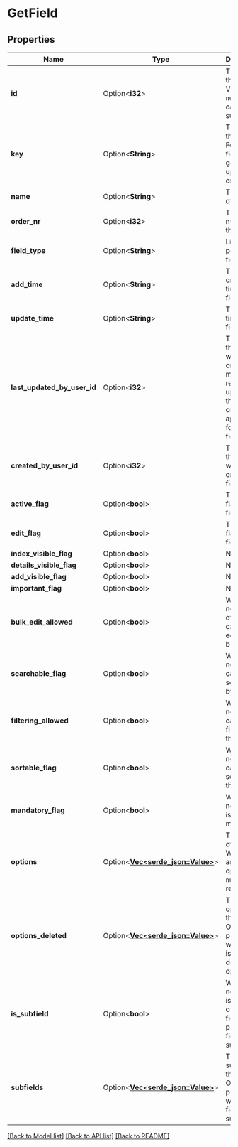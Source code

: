 # GetField

## Properties

Name | Type | Description | Notes
------------ | ------------- | ------------- | -------------
**id** | Option<**i32**> | The ID of the field. Value is `null` in case of subfields. | [optional]
**key** | Option<**String**> | The key of the field. For custom fields this is generated upon creation. | [optional]
**name** | Option<**String**> | The name of the field | [optional]
**order_nr** | Option<**i32**> | The order number of the field | [optional]
**field_type** | Option<**String**> | List of all possible field types | [optional]
**add_time** | Option<**String**> | The creation time of the field | [optional]
**update_time** | Option<**String**> | The update time of the field | [optional]
**last_updated_by_user_id** | Option<**i32**> | The ID of the user who created or most recently updated the field, only applicable for custom fields | [optional]
**created_by_user_id** | Option<**i32**> | The ID of the user who created the field | [optional]
**active_flag** | Option<**bool**> | The active flag of the field | [optional]
**edit_flag** | Option<**bool**> | The edit flag of the field | [optional]
**index_visible_flag** | Option<**bool**> | Not used | [optional]
**details_visible_flag** | Option<**bool**> | Not used | [optional]
**add_visible_flag** | Option<**bool**> | Not used | [optional]
**important_flag** | Option<**bool**> | Not used | [optional]
**bulk_edit_allowed** | Option<**bool**> | Whether or not the field of an item can be edited in bulk | [optional]
**searchable_flag** | Option<**bool**> | Whether or not items can be searched by this field | [optional]
**filtering_allowed** | Option<**bool**> | Whether or not items can be filtered by this field | [optional]
**sortable_flag** | Option<**bool**> | Whether or not items can be sorted by this field | [optional]
**mandatory_flag** | Option<**bool**> | Whether or not the field is mandatory | [optional]
**options** | Option<[**Vec<serde_json::Value>**](serde_json::Value.md)> | The options of the field. When there are no options, `null` is returned. | [optional]
**options_deleted** | Option<[**Vec<serde_json::Value>**](serde_json::Value.md)> | The deleted options of the field. Only present when there is at least 1 deleted option. | [optional]
**is_subfield** | Option<**bool**> | Whether or not the field is a subfield of another field. Only present if field is subfield. | [optional]
**subfields** | Option<[**Vec<serde_json::Value>**](serde_json::Value.md)> | The subfields of the field. Only present when the field has subfields. | [optional]

[[Back to Model list]](../README.md#documentation-for-models) [[Back to API list]](../README.md#documentation-for-api-endpoints) [[Back to README]](../README.md)


